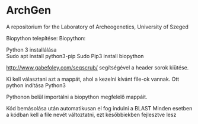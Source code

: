 # ArchGen
A repositorium for the Laboratory of Archeogenetics, University of Szeged

Biopython telepítése:
Biopython:

Python 3 installálása  
Sudo apt install python3-pip
Sudo Pip3 install biopython

http://www.gabefoley.com/seqscrub/ segítségével a header sorok kiütése.

Ki kell választani azt a mappát, ahol a kezelni kívánt file-ok vannak.
Ott python indítása
Python3

Pythonon belül importálni a biopython megfelelő mappáit.

Kód bemásolása után automatikusan el fog indulni a BLAST
Minden esetben a kódban kell a file nevét változtatni, ezt későbbiekben fejlesztve lesz
